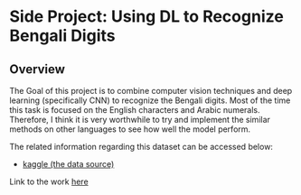# Side Project: Using DL to Recognize Bengali Digits

## Overview
The Goal of this project is to combine computer vision techniques and deep learning (specifically CNN) to recognize the Bengali digits. Most of the time this task is focused on the English characters and Arabic numerals. Therefore, I think it is very worthwhile to try and implement the similar methods on other languages to see how well the model perform.

The related information regarding this dataset can be accessed below:
* [kaggle (the data source)](https://www.kaggle.com/debdoot/bdrw)

Link to the work [here](https://github.com/lwkuant/Side_project_Bengali_digit_recognition/blob/master/Bengali_digit_recognition.ipynb)